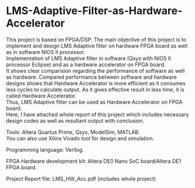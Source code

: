 # LMS-Adaptive-Filter-as-Hardware-Accelerator
This project is based on FPGA/DSP.
The main objective of this project is to implement and design LMS Adaptive filter on hardware FPGA board as well as in software NIOS II processor.    
Implementation of LMS Adaptive filter in software (Qsys with NIOS II processor Eclipse) and as a hardware accelerator on FPGA board.   
It shows clear comparision regarding the performance of software as well as hardware. Compared performance between software and hardware designs shows that Hardware Accelerator is more efficient as it consumes less cycles to calculate output. As it gives effective result in less time, it is called Hardware Accelerator.  
Thus, LMS Adaptive filter can be used as Hardware Accelerator on FPGA board.  
Here, I have attached whole report of this project which includes necessary design codes as well as resultant output with conclusion. 

Tools: Altera Quartus Prime, Qsys, ModelSim, MATLAB.    
You can also use Xilinx Vivado tool for design and simulation.      

Programming language: Verilog.  

FPGA Hardware development kit: Altera DE0 Nano SoC board/Altera DE1 FPGA board.   

Project Report file: LMS_HW_Acc.pdf (includes whole project)
